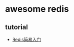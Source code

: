 # awesome redis

## tutorial
- [Redis简易入门](https://github.com/jaywcjlove/handbook/blob/master/docs/Redis/README.md)